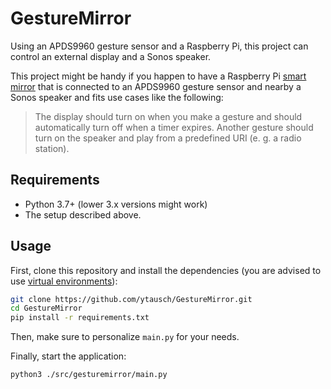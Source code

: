 # GestureMirror
Using an APDS9960 gesture sensor and a Raspberry Pi, this project can control an external display and a Sonos speaker.

This project might be handy if you happen to have a Raspberry Pi [smart mirror](https://magicmirror.builders/) that
is connected to an APDS9960 gesture sensor and nearby a Sonos speaker and fits use cases like the following:

> The display should turn on when you make a gesture and should automatically turn off when a timer expires.
Another gesture should turn on the speaker and play from a predefined URI (e. g. a radio station).

## Requirements
* Python 3.7+ (lower 3.x versions might work)
* The setup described above.

## Usage
First, clone this repository and install the dependencies (you are advised to use
[virtual environments](https://docs.python.org/3/library/venv.html)):
```bash
git clone https://github.com/ytausch/GestureMirror.git
cd GestureMirror
pip install -r requirements.txt
```

Then, make sure to personalize `main.py` for your needs.

Finally, start the application:
```bash
python3 ./src/gesturemirror/main.py
```
